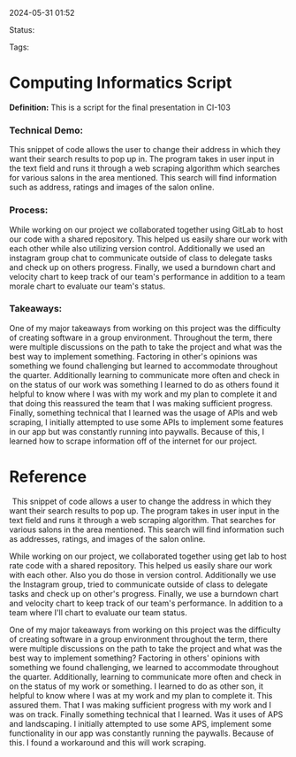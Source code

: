2024-05-31 01:52

Status: 

Tags: 

# Computing Informatics Script

**Definition:** This is a script for the final presentation in CI-103


### Technical Demo: 

This snippet of code allows the user to change their address in which they want their search results to pop up in. The program takes in user input in the text field and runs it through a web scraping algorithm which searches for various salons in the area mentioned. This search will find information such as address, ratings and images of the salon online. 
### Process: 

While working on our project we collaborated together using GitLab to host our code with a shared repository. This helped us easily share our work with each other while also utilizing version control. Additionally we used an instagram group chat to communicate outside of class to delegate tasks and check up on others progress. Finally, we used a burndown chart and velocity chart to keep track of our team's performance in addition to a team morale chart to evaluate our team's status. 

### Takeaways: 
One of my major takeaways from working on this project was the difficulty of creating software in a group environment. Throughout the term, there were multiple discussions on the path to take the project and what was the best way to implement something. Factoring in other's opinions was something we found challenging but learned to accommodate throughout the quarter. Additionally learning to communicate more often and check in on the status of our work was something I learned to do as others found it helpful to know where I was with my work and my plan to complete it and that doing this reassured the team that I was making sufficient progress. Finally, something technical that I learned was the usage of APIs and web scraping, I initially attempted to use some APIs to implement some features in our app but was constantly running into paywalls. Because of this, I learned how to scrape information off of the internet for our project. 
# Reference


  This snippet of code allows a user to change the address in which they want their search results to pop up.  The program takes in user input in the text field and runs it through a web scraping algorithm. That searches for various salons in the area mentioned.  This search will find information such as addresses, ratings, and images of the salon online.

While working on our project, we collaborated together using get lab to host rate code with a shared repository.  This helped us easily share our work with each other. Also you do those in version control. Additionally we use the Instagram group, tried to communicate outside of class to delegate tasks and check up on other's progress.  Finally, we use a burndown chart and velocity chart to keep track of our team's performance. In addition to a team where I'll chart to evaluate our team status.  

 One of my major takeaways from working on this project was the difficulty of creating software in a group environment throughout the term, there were multiple discussions on the path to take the project and what was the best way to implement something?  Factoring in others' opinions with something we found challenging, we learned to accommodate throughout the quarter.  Additionally, learning to communicate more often and check in on the status of my work or something. I learned to do as other son, it helpful to know where I was at my work and my plan to complete it.  This assured them. That I was making sufficient progress with my work and I was on track.  Finally something technical that I learned. Was it uses of APS and landscaping. I initially attempted to use some APS, implement some functionality in our app was constantly running the paywalls. Because of this. I found a workaround and this will work scraping. 